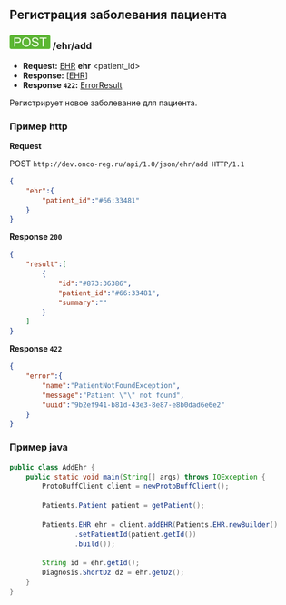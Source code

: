 ## Регистрация заболевания пациента

### ![POST](../../../img/post.png) /ehr/add
* **Request:** [EHR](../../../types/types.md#com.siams.med.api.EHR) **ehr** <patient_id>
* **Response:** [[EHR](../../../types/types.md#com.siams.med.api.EHR)]
* **Response ```422```:** [ErrorResult](../../../types/types.md#com.siams.med.api.ErrorResult)

Регистрирует новое заболевание для пациента.  

### Пример http

**Request**

POST `http://dev.onco-reg.ru/api/1.0/json/ehr/add HTTP/1.1`
```json
{
    "ehr":{
        "patient_id":"#66:33481"
    }
}
```

**Response `200`**

```json
{
    "result":[
        {
            "id":"#873:36386",
            "patient_id":"#66:33481",
            "summary":""
        }
    ]
}
```

**Response `422`**
```json
{
    "error":{
        "name":"PatientNotFoundException",
        "message":"Patient \"\" not found",
        "uuid":"9b2ef941-b81d-43e3-8e87-e8b0dad6e6e2"
    }
}
```



### Пример java 

```java
public class AddEhr {
    public static void main(String[] args) throws IOException {
        ProtoBuffClient client = newProtoBuffClient();

        Patients.Patient patient = getPatient();

        Patients.EHR ehr = client.addEHR(Patients.EHR.newBuilder()
                .setPatientId(patient.getId())
                .build());
        
        String id = ehr.getId();
        Diagnosis.ShortDz dz = ehr.getDz();
    }
}
```
